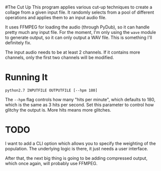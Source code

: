 #The Cut Up
This program applies various cut-up techniques to create a collage from a given input file. It randomly selects from a pool of different operations and applies them to an input audio file.

It uses FFMPEG for loading the audio (through PyDub), so it can handle pretty much any input file. For the moment, I'm only using the `wave` module to generate output, so it can only output a WAV file. This is something I'll definitely fix.

The input audio needs to be at least 2 channels. If it contains more channels, only the first two channels will be modified.

# Running It
`python2.7 INPUTFILE OUTPUTFILE [--hpm 180]`

The `--hpm` flag controls how many "hits per minute", which defaults to 180, which is the same as 3 hits per second. Set this parameter to control how glitchy the output is. More hits means more glitches.

# TODO
I want to add a CLI option which allows you to specify the weighting of the population. The underlying logic is there, it just needs a user interface.

After that, the next big thing is going to be adding compressed output, which once again, will probably use FFMPEG.